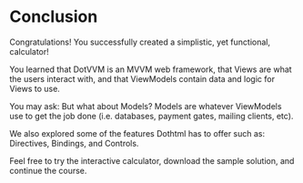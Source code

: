﻿---
Title: Conclusion
EmbeddedView:
    Path: .solution/Calculator/Views/Calculator.dothtml
    Dependencies:
        - .solution/Calculator/ViewModels/CalculatorViewModel.cs
Solution: .solution
---

# Conclusion

Congratulations! You successfully created a simplistic, yet functional, calculator!

You learned that DotVVM is an MVVM web framework, that Views are what the users interact with, and that ViewModels contain data and logic for Views to use.

You may ask: But what about Models? Models are whatever ViewModels use to get the job done (i.e. databases, payment gates, mailing clients, etc).

We also explored some of the features Dothtml has to offer such as: Directives, Bindings, and Controls.

Feel free to try the interactive calculator, download the sample solution, and continue the course.